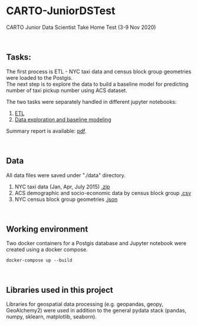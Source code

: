 # CARTO-JuniorDSTest
CARTO Junior Data Scientist Take Home Test (3-9 Nov 2020)

<br>

## Tasks:
The first process is ETL - NYC taxi data and census block group geometries were loaded to the Postgis.<br>
The next step is to explore the data to build a baseline model for predicting number of taxi pickup number using ACS dataset.

The two tasks were separately handled in different jupyter notebooks:
1. [ETL](https://github.com/soyhyoj/CARTO-JuniorDSTest/blob/main/notebooks/1.ETL.ipynb)
2. [Data exploration and baseline modeling](https://github.com/soyhyoj/CARTO-JuniorDSTest/blob/main/notebooks/2.EDA%2Bbaseline.ipynb)

Summary report is available: [pdf](https://github.com/soyhyoj/CARTO-JuniorDSTest/blob/main/Summary_Report.pdf).

<br>

## Data
All data files were saved under "./data" directory.

1. NYC taxi data (Jan, Apr, July 2015) [.zip](https://storage.googleapis.com/hiring-test/data.zip)
2. ACS demographic and socio-economic data by census block group [.csv](https://storage.3.googleapis.com/hiring-test/nyc_acs_demographics.csv)
3. NYC census block group geometries [.json](https://storage.googleapis.com/hiring-test/nyc_cbg_geoms.geojson)

<br>

## Working environment
Two docker containers for a Postgis database and Jupyter notebook were created using a docker compose.

```
docker-compose up --build
```
<br>

## Libraries used in this project
Libraries for geospatial data processing (e.g. geopandas, geopy, GeoAlchemy2) were used in addition to the general pydata stack (pandas, numpy, sklearn, matplotlib, seaborn).


